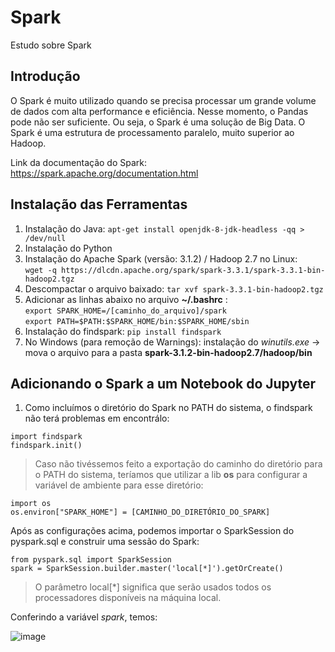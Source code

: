 # Spark
Estudo sobre Spark

## Introdução
O Spark é muito utilizado quando se precisa processar um grande volume de dados com alta performance e eficiência. Nesse momento, o Pandas pode não ser suficiente. Ou seja, o Spark é uma solução de Big Data. O Spark é uma estrutura de processamento paralelo, muito superior ao Hadoop.

Link da documentação do Spark: https://spark.apache.org/documentation.html

## Instalação das Ferramentas
1. Instalação do Java: ``` apt-get install openjdk-8-jdk-headless -qq > /dev/null ``` 
2. Instalação do Python
3. Instalação do Apache Spark (versão: 3.1.2) / Hadoop 2.7 no Linux: </br>
``` wget -q https://dlcdn.apache.org/spark/spark-3.3.1/spark-3.3.1-bin-hadoop2.tgz ```
4. Descompactar o arquivo baixado: ``` tar xvf spark-3.3.1-bin-hadoop2.tgz ```
5. Adicionar as linhas abaixo no arquivo **~/.bashrc** : </br>
``` export SPARK_HOME=/[caminho_do_arquivo]/spark ```</br>
``` export PATH=$PATH:$SPARK_HOME/bin:$SPARK_HOME/sbin ```
6. Instalação do findspark: ``` pip install findspark ```
7. No Windows (para remoção de Warnings): instalação do *winutils.exe* -> mova o arquivo para a pasta **spark-3.1.2-bin-hadoop2.7/hadoop/bin**

## Adicionando o Spark a um Notebook do Jupyter
1. Como incluímos o diretório do Spark no PATH do sistema, o findspark não terá problemas em encontrálo:
``` 
import findspark
findspark.init() 
```
> Caso não tivéssemos feito a exportação do caminho do diretório para o PATH do sistema, teríamos que utilizar a lib **os** para configurar a variável de ambiente para esse diretório:
```
import os
os.environ["SPARK_HOME"] = [CAMINHO_DO_DIRETÓRIO_DO_SPARK]
```
Após as configurações acima, podemos importar o SparkSession do pyspark.sql e construir uma sessão do Spark:
```
from pyspark.sql import SparkSession
spark = SparkSession.builder.master('local[*]').getOrCreate()
```
> O parâmetro local[*] significa que serão usados todos os processadores disponíveis na máquina local.

Conferindo a variável *spark*, temos:

![image](https://user-images.githubusercontent.com/39681960/203611034-7ce2291d-9c89-46dc-a464-1f304eb97741.png)
